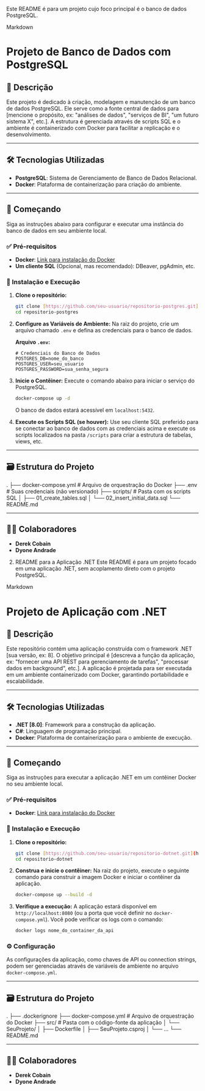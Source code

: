 Este README é para um projeto cujo foco principal é o banco de dados PostgreSQL.

Markdown

# Projeto de Banco de Dados com PostgreSQL

## 📖 Descrição

Este projeto é dedicado à criação, modelagem e manutenção de um banco de dados PostgreSQL. Ele serve como a fonte central de dados para [mencione o propósito, ex: "análises de dados", "serviços de BI", "um futuro sistema X", etc.]. A estrutura é gerenciada através de scripts SQL e o ambiente é containerizado com Docker para facilitar a replicação e o desenvolvimento.

---

## 🛠️ Tecnologias Utilizadas

-   **PostgreSQL**: Sistema de Gerenciamento de Banco de Dados Relacional.
-   **Docker**: Plataforma de containerização para criação do ambiente.

---

## 🚀 Começando

Siga as instruções abaixo para configurar e executar uma instância do banco de dados em seu ambiente local.

### ✅ Pré-requisitos

-   **Docker**: [Link para instalação do Docker](https://www.docker.com/products/docker-desktop/)
-   **Um cliente SQL** (Opcional, mas recomendado): DBeaver, pgAdmin, etc.

### 🔧 Instalação e Execução

1.  **Clone o repositório:**
    ```bash
    git clone [https://github.com/seu-usuario/repositorio-postgres.git](https://github.com/seu-usuario/repositorio-postgres.git)
    cd repositorio-postgres
    ```

2.  **Configure as Variáveis de Ambiente:**
    Na raiz do projeto, crie um arquivo chamado `.env` e defina as credenciais para o banco de dados.

    **Arquivo `.env`:**
    ```env
    # Credenciais do Banco de Dados
    POSTGRES_DB=nome_do_banco
    POSTGRES_USER=seu_usuario
    POSTGRES_PASSWORD=sua_senha_segura
    ```

3.  **Inicie o Contêiner:**
    Execute o comando abaixo para iniciar o serviço do PostgreSQL.

    ```bash
    docker-compose up -d
    ```
    O banco de dados estará acessível em `localhost:5432`.

4.  **Execute os Scripts SQL (se houver):**
    Use seu cliente SQL preferido para se conectar ao banco de dados com as credenciais acima e execute os scripts localizados na pasta `/scripts` para criar a estrutura de tabelas, views, etc.

---

## 🗃️ Estrutura do Projeto

.
├── docker-compose.yml   # Arquivo de orquestração do Docker
├── .env                 # Suas credenciais (não versionado)
├── scripts/             # Pasta com os scripts SQL
│   ├── 01_create_tables.sql
│   └── 02_insert_initial_data.sql
└── README.md


---

## 🧑‍💻 Colaboradores

-   **Derek Cobain**
-   **Dyone Andrade**

2. README para a Aplicação .NET
Este README é para um projeto focado em uma aplicação .NET, sem acoplamento direto com o projeto PostgreSQL.

Markdown

# Projeto de Aplicação com .NET

## 📖 Descrição

Este repositório contém uma aplicação construída com o framework .NET [sua versão, ex: 8]. O objetivo principal é [descreva a função da aplicação, ex: "fornecer uma API REST para gerenciamento de tarefas", "processar dados em background", etc.]. A aplicação é projetada para ser executada em um ambiente containerizado com Docker, garantindo portabilidade e escalabilidade.

---

## 🛠️ Tecnologias Utilizadas

-   **.NET [8.0]**: Framework para a construção da aplicação.
-   **C#**: Linguagem de programação principal.
-   **Docker**: Plataforma de containerização para o ambiente de execução.

---

## 🚀 Começando

Siga as instruções para executar a aplicação .NET em um contêiner Docker no seu ambiente local.

### ✅ Pré-requisitos

-   **Docker**: [Link para instalação do Docker](https://www.docker.com/products/docker-desktop/)

### 🔧 Instalação e Execução

1.  **Clone o repositório:**
    ```bash
    git clone [https://github.com/seu-usuario/repositorio-dotnet.git](https://github.com/seu-usuario/repositorio-dotnet.git)
    cd repositorio-dotnet
    ```

2.  **Construa e inicie o contêiner:**
    Na raiz do projeto, execute o seguinte comando para construir a imagem Docker e iniciar o contêiner da aplicação.

    ```bash
    docker-compose up --build -d
    ```

3.  **Verifique a execução:**
    A aplicação estará disponível em `http://localhost:8080` (ou a porta que você definir no `docker-compose.yml`). Você pode verificar os logs com o comando:
    ```bash
    docker logs nome_do_container_da_api
    ```

### ⚙️ Configuração

As configurações da aplicação, como chaves de API ou connection strings, podem ser gerenciadas através de variáveis de ambiente no arquivo `docker-compose.yml`.

---

## 🗃️ Estrutura do Projeto

.
├── .dockerignore
├── docker-compose.yml   # Arquivo de orquestração do Docker
├── src/                 # Pasta com o código-fonte da aplicação
│   └── SeuProjeto/
│       ├── Dockerfile
│       ├── SeuProjeto.csproj
│       └── ...
└── README.md


---

## 🧑‍💻 Colaboradores

-   **Derek Cobain**
-   **Dyone Andrade**
